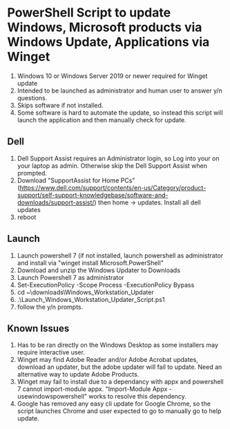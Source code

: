 # PowerShell Script to update Windows, Microsoft products via Windows Update, Applications via Winget
1. Windows 10 or Windows Server 2019 or newer required for Winget update
2. Intended to be launched as administrator and human user to answer y/n questions.  
3. Skips software if not installed.
4. Some software is hard to automate the update, so instead this script will launch the application and then manually check for update.

## Dell
1. Dell Support Assist requires an Administrator login, so Log into your on your laptop as admin.  Otherwise skip the Dell Support Assist when prompted.
2. Download "SupportAssist for Home PCs" (https://www.dell.com/support/contents/en-us/Category/product-support/self-support-knowledgebase/software-and-downloads/support-assist/) then home -> updates.  Install all dell updates
3. reboot
## Launch
1. Launch powershell 7 (if not installed, launch powershell as administrator and install via "winget install Microsoft.PowerShell"
2. Download and unzip the Windows Updater to Downloads
3. Launch Powershell 7 as administrator
4. Set-ExecutionPolicy -Scope Process -ExecutionPolicy Bypass
5. cd ~\downloads\Windows_Workstation_Updater
6. .\Launch_Windows_Workstation_Updater_Script.ps1
7. follow the y/n prompts.  

## Known Issues
1. Has to be ran directly on the Windows Desktop as some installers may require interactive user.
2. Winget may find Adobe Reader and/or Adobe Acrobat updates, download an updater, but the adobe updater will fail to update. Need an alternative way to update Adobe Products.
3. Winget may fail to install due to a dependancy with appx and powershell 7 cannot import-module appx.  "Import-Module Appx -usewindowspowershell" works to resolve this dependency.
4. Google has removed any easy cli update for Google Chrome, so the script launches Chrome and user expected to go to manually go to help update.
